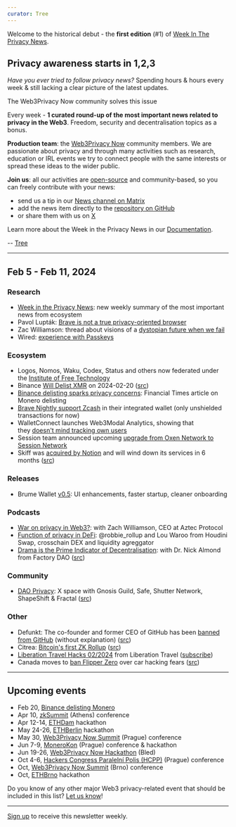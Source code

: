 ```yaml
---
curator: Tree
---
```


Welcome to the historical debut - the **first edition** (#1) of [Week In The Privacy News](https://news.web3privacy.info/).

## Privacy awareness starts in 1,2,3

_Have you ever tried to follow privacy news?_ Spending hours & hours every week & still lacking a clear picture of the latest updates.

The Web3Privacy Now community solves this issue

Every week - **1 curated round-up of the most important news related to privacy in the Web3**. Freedom, security and decentralisation topics as a bonus.

**Production team**: the [Web3Privacy Now](https://web3privacy.info/) community members. We are passionate about privacy and through many activities such as research, education or IRL events we try to connect people with the same interests or spread these ideas to the wider public.

**Join us**: all our activities are [open-source](https://github.com/web3privacy/news) and community-based, so you can freely contribute with your news:
- send us a tip in our [News channel on Matrix](https://matrix.to/#/%23w3p-news:gwei.cz)
- add the news item directly to the [repository on GitHub](https://github.com/web3privacy/news)
- or share them with us on [X](http://twitter.com/web3privacy)

Learn more about the Week in the Privacy News in our [Documentation](https://docs.web3privacy.info/news/week-in-the-privacy).

-- [Tree](https://tree.fail)

---

## Feb 5 - Feb 11, 2024

### Research

* [Week in the Privacy News](https://news.web3privacy.info/): new weekly summary of the most important news from ecosystem
* Pavol Lupták: [Brave is not a true privacy-oriented browser](https://twitter.com/wilderko/status/1755724309371158612)
* Zac Williamson: thread about visions of a [dystopian future when we fail](https://twitter.com/Zac_Aztec/status/1755309412435259657)
* Wired: [experience with Passkeys](https://web.archive.org/web/20240211021321/https://www.wired.com/story/stopped-using-passwords-passkeys/#intcid=_wired-tag-right-rail_be4cde38-940c-4c15-8796-37cb1513d6ae_popular4-1)

### Ecosystem

* Logos, Nomos, Waku, Codex, Status and others now federated under the [Institute of Free Technology](https://free.technology/)
* Binance [Will Delist XMR](https://www.binance.com/en/support/announcement/binance-will-delist-ant-multi-vai-xmr-on-2024-02-20-f73b083ba6834771b07dbe5319917ae5) on 2024-02-20 ([src](https://twitter.com/wilderko/status/1754857029892538430))
* [Binance delisting sparks privacy concerns](https://archive.is/20240209130053/https://www.ft.com/content/971ac694-f250-412c-9fe0-f956378a751a): Financial Times article on Monero delisting
* [Brave Nightly support Zcash](https://twitter.com/brave/status/1756138102395973834) in their integrated wallet (only unshielded transactions for now)
* WalletConnect launches Web3Modal Analytics, showing that they [doesn't mind tracking own users](https://twitter.com/hazae41/status/1755379493609374113)
* Session team announced upcoming [upgrade from Oxen Network to Session Network](https://getsession.org/upgrading-to-session-network)
* Skiff was [acquired by Notion](https://twitter.com/skiffprivacy/status/1756093174806974831) and will wind down its services in 6 months ([src](https://twitter.com/gweicz/status/1756110645064306703))

### Releases

* Brume Wallet [v0.5](https://github.com/brumewallet/wallet/releases/tag/v0.5.0): UI enhancements, faster startup, cleaner onboarding

### Podcasts

* [War on privacy in Web3?](https://www.podpage.com/epic-web3-podcast/war-on-privacy-in-web3-with-zach-williamson-co-founder-ceo-at-aztec-protocol/): with Zach Williamson, CEO at Aztec Protocol
* [Function of privacy in DeFi](https://twitter.com/therollupco/status/1755052382633787690): @robbie_rollup and Lou Waroo from Houdini Swap, crosschain DEX and liquidity agreggator
* [Drama is the Prime Indicator of Decentralisation](https://www.youtube.com/watch?v=PLJ1DYdae7o&t=1050s): with Dr. Nick Almond from Factory DAO ([src](https://twitter.com/wuipod/status/1756743521296347418))

### Community

* [DAO Privacy](https://twitter.com/i/spaces/1ZkKzjvBLXwKv): X space with Gnosis Guild, Safe, Shutter Network, ShapeShift & Fractal ([src](https://twitter.com/fractalappxyz/status/1753886789402575131))

### Other

* Defunkt: The co-founder and former CEO of GitHub has been [banned from GitHub](https://twitter.com/defunkt/status/1754610843361362360) (without explanation) ([src](https://twitter.com/vpavlin/status/1754792610898587700))
* Citrea: [Bitcoin's first ZK Rollup](https://www.blog.citrea.xyz/introducing-citrea/) ([src](https://twitter.com/citrea_xyz/status/1754883284893356368))
* [Liberation Travel Hacks 02/2024](https://liberation.travel/?mailpoet_router&endpoint=view_in_browser&action=view&data=WzEwLCI0ZjU4NjA1ZWIxMzQiLDAsMCw1LDFd) from Liberation Travel ([subscribe](https://liberation.travel/new-liberation-travel-hacks-month-letter/))
* Canada moves to [ban Flipper Zero](https://gizmodo.com/canada-moves-to-ban-the-flipper-zero-over-car-hacking-f-1851242790) over car hacking fears ([src](https://twitter.com/wilderko/status/1756719463406211357))

---

## Upcoming events

* Feb 20, [Binance delisting Monero](https://www.binance.com/en/support/announcement/binance-will-delist-ant-multi-vai-xmr-on-2024-02-20-f73b083ba6834771b07dbe5319917ae5)
* Apr 10, [zkSummit](https://www.zksummit.com/) (Athens) conference
* Apr 12-14, [ETHDam](https://www.ethdam.com/) hackathon
* May 24-26, [ETHBerlin](https://ethberlin.org/) hackathon
* May 30, [Web3Privacy Now Summit](https://web3privacy.info/events/) (Prague) conference
* Jun 7-9, [MoneroKon](https://monerokon.org/) (Prague) conference & hackathon
* Jun 19-26, [Web3Privacy Now Hackathon](https://web3privacy.info/events/) (Bled)
* Oct 4-6, [Hackers Congress Paralelní Polis (HCPP)](https://hcpp.cz/) (Prague) conference
* Oct, [Web3Privacy Now Summit](https://web3privacy.info/events/) (Brno) conference
* Oct, [ETHBrno](https://ethbrno.cz/) hackathon

Do you know of any other major Web3 privacy-related event that should be included in this list? [Let us know](https://matrix.to/#/#w3p-news:gwei.cz)!

---

[Sign up](https://paragraph.xyz/@privacynews/subscribe) to receive this newsletter weekly.
